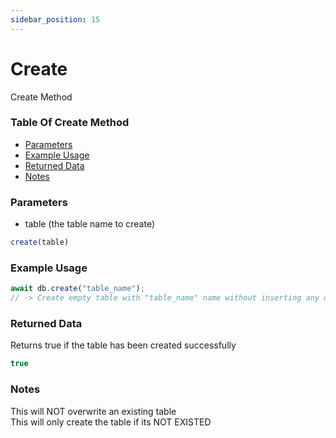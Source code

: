 ```yaml
---
sidebar_position: 15
---
```


# Create

Create Method

### Table Of Create Method

- [Parameters](#parameters)
- [Example Usage](#example-usage)
- [Returned Data](#returned-data)
- [Notes](#notes)

### Parameters
- table (the table name to create)
```js
create(table)
```

### Example Usage
```js
await db.create("table_name");
// -> Create empty table with "table_name" name without inserting any data to it
```

### Returned Data
Returns true if the table has been created successfully
```js
true
```

### Notes
This will <span class="optional">NOT</span> overwrite an existing table<br/>
This will only create the table if its <span class="optional">NOT EXISTED</span>
